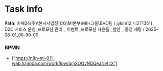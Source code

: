 # Task Info

**Path:** 카페24(주)\본사사업장\[CG]MI본부\MIH그룹\BVO팀 / jykim12 / [271351] D2C 서비스 운영_프로모션 관리 _ 이벤트_프로모션 사은품 _할인 _ 증정 세팅 / 2025-08-01_00-00-00

### BPMN
- ["https://n8n-mi-011-web.hanpda.com/workflow/qmSOQvNQQeJNvLtX"]

